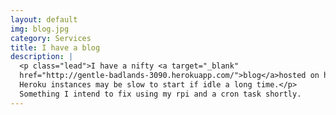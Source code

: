 ```yaml
---
layout: default
img: blog.jpg
category: Services
title: I have a blog
description: |
  <p class="lead">I have a nifty <a target="_blank"
  href="http://gentle-badlands-3090.herokuapp.com/">blog</a>hosted on heroku 
  Heroku instances may be slow to start if idle a long time.</p>
  Something I intend to fix using my rpi and a cron task shortly.
---
```

